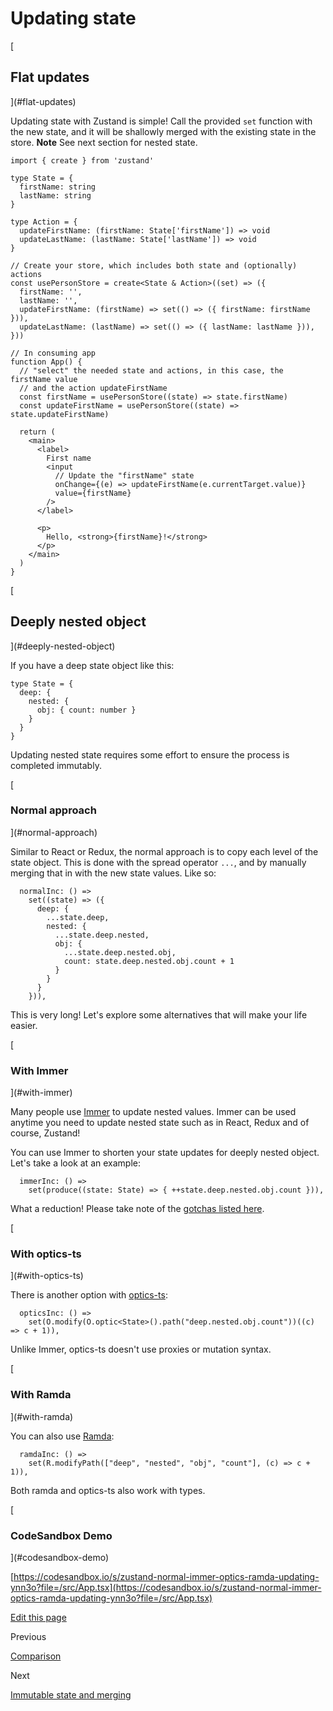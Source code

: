 Updating state
==============

[

Flat updates
------------

](#flat-updates)

Updating state with Zustand is simple! Call the provided `set` function with the new state, and it will be shallowly merged with the existing state in the store. **Note** See next section for nested state.

    import { create } from 'zustand'
    
    type State = {
      firstName: string
      lastName: string
    }
    
    type Action = {
      updateFirstName: (firstName: State['firstName']) => void
      updateLastName: (lastName: State['lastName']) => void
    }
    
    // Create your store, which includes both state and (optionally) actions
    const usePersonStore = create<State & Action>((set) => ({
      firstName: '',
      lastName: '',
      updateFirstName: (firstName) => set(() => ({ firstName: firstName })),
      updateLastName: (lastName) => set(() => ({ lastName: lastName })),
    }))
    
    // In consuming app
    function App() {
      // "select" the needed state and actions, in this case, the firstName value
      // and the action updateFirstName
      const firstName = usePersonStore((state) => state.firstName)
      const updateFirstName = usePersonStore((state) => state.updateFirstName)
    
      return (
        <main>
          <label>
            First name
            <input
              // Update the "firstName" state
              onChange={(e) => updateFirstName(e.currentTarget.value)}
              value={firstName}
            />
          </label>
    
          <p>
            Hello, <strong>{firstName}!</strong>
          </p>
        </main>
      )
    }
    

[

Deeply nested object
--------------------

](#deeply-nested-object)

If you have a deep state object like this:

    type State = {
      deep: {
        nested: {
          obj: { count: number }
        }
      }
    }
    

Updating nested state requires some effort to ensure the process is completed immutably.

[

### Normal approach

](#normal-approach)

Similar to React or Redux, the normal approach is to copy each level of the state object. This is done with the spread operator `...`, and by manually merging that in with the new state values. Like so:

      normalInc: () =>
        set((state) => ({
          deep: {
            ...state.deep,
            nested: {
              ...state.deep.nested,
              obj: {
                ...state.deep.nested.obj,
                count: state.deep.nested.obj.count + 1
              }
            }
          }
        })),
    

This is very long! Let's explore some alternatives that will make your life easier.

[

### With Immer

](#with-immer)

Many people use [Immer](https://github.com/immerjs/immer) to update nested values. Immer can be used anytime you need to update nested state such as in React, Redux and of course, Zustand!

You can use Immer to shorten your state updates for deeply nested object. Let's take a look at an example:

      immerInc: () =>
        set(produce((state: State) => { ++state.deep.nested.obj.count })),
    

What a reduction! Please take note of the [gotchas listed here](../integrations/immer-middleware).

[

### With optics-ts

](#with-optics-ts)

There is another option with [optics-ts](https://github.com/akheron/optics-ts/):

      opticsInc: () =>
        set(O.modify(O.optic<State>().path("deep.nested.obj.count"))((c) => c + 1)),
    

Unlike Immer, optics-ts doesn't use proxies or mutation syntax.

[

### With Ramda

](#with-ramda)

You can also use [Ramda](https://ramdajs.com/):

      ramdaInc: () =>
        set(R.modifyPath(["deep", "nested", "obj", "count"], (c) => c + 1)),
    

Both ramda and optics-ts also work with types.

[

### CodeSandbox Demo

](#codesandbox-demo)

[https://codesandbox.io/s/zustand-normal-immer-optics-ramda-updating-ynn3o?file=/src/App.tsx](https://codesandbox.io/s/zustand-normal-immer-optics-ramda-updating-ynn3o?file=/src/App.tsx)

[Edit this page](https://github.com/pmndrs/zustand/edit/main/docs/guides/updating-state.md)

Previous

[Comparison](/getting-started/comparison)

Next

[Immutable state and merging](/guides/immutable-state-and-merging)